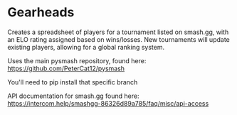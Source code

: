 # Gearheads
Creates a spreadsheet of players for a tournament listed on smash.gg, with an ELO rating assigned based on wins/losses. New tournaments will update existing players, allowing for a global ranking system.

Uses the main pysmash repository, found here: https://github.com/PeterCat12/pysmash

You'll need to pip install that specific branch


API documentation for smash.gg found here: https://intercom.help/smashgg-86326d89a785/faq/misc/api-access
